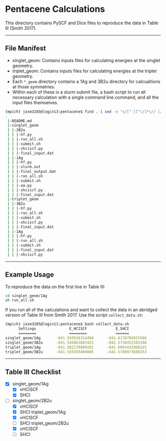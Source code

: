 # Pentacene Calculations

This directory contains PySCF and Dice files to reproduce the data in Table III (Smith 2017).

---
## File Manifest

- singlet_geom: Contains inputs files for calculating energies at the singlet geometry.
- triplet_geom: Contains inputs files for calculating energies at the triplet geometry.
- Each `*_geom` directory contains a 1Ag and 3B2u directory for calcualtions at those symmetries.
- Within each of these is a slurm submit file, a bash script to run all necessary calculation with a single command line command, and all the input files themselves.

```bash
(mpich) jasm3285@login13:pentacene$ find . | sed -e "s/[^-][^\/]*\// |/g" -e "s/|\([^ ]\)/|-\1/"
.
 |-README.md
 |-singlet_geom
 | |-3B2u
 | | |-hf.py
 | | |-run_all.sh
 | | |-submit.sh
 | | |-shciscf.py
 | | |-final_input.dat
 | |-1Ag
 | | |-hf.py
 | | |-slurm.out
 | | |-final_output.dat
 | | |-run_all.sh
 | | |-submit.sh
 | | |-aa.py
 | | |-shciscf.py
 | | |-final_input.dat
 |-triplet_geom
 | |-3B2u
 | | |-hf.py
 | | |-run_all.sh
 | | |-submit.sh
 | | |-shciscf.py
 | | |-final_input.dat
 | |-1Ag
 | | |-hf.py
 | | |-run_all.sh
 | | |-submit.sh
 | | |-final_input.dat
 | | |-shciscf.py
```

---
## Example Usage
To reproduce the data on the first line in Table III:

```bash
cd singlet_geom/1Ag
sh run_all.sh
```

If you run all of the calculations and want to collect the data in an abridged version of 
Table III from Smith 2017. Use the script `collect_data.sh`:

```bash
(mpich) jasm3285@login11:pentacene$ bash collect_data.sh 
      Settings               E_HCISCF             E_SHCI     
      ========               ========             ======     
singlet_geom/1Ag       -841.593616314494      -841.6178705015586
singlet_geom/3B2u      -841.545663883423      -841.5738452503168
triplet_geom/1Ag       -841.582276889202      -841.6093432968245
triplet_geom/3B2u      -841.555559409005      -841.5789973608353
```

---
## Table III Checklist

- [X] singlet_geom/1Ag
  - [X] vHCISCF
  - [X] SHCI
- [ ] singlet_geom/2B2u
  - [X] vHCISCF
  - [X] SHCI
triplet_geom/1Ag  
  - [X] vHCISCF
  - [ ] SHCI
triplet_geom/2B2u  
  - [X] vHCISCF
  - [ ] SHCI